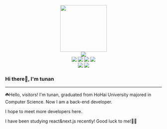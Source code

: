 <div id="avatar" align="center">
  <img src="https://media.giphy.com/media/WIQ0N0OUvei1OW1h9Z/giphy.gif" width="150"/>
</div>
<div id="badges-row1" align="center">
  <img src="https://img.shields.io/github/followers/here-tunan?logo=github"/>
</div>

<div id="badges-row2" align="center">
  <img src="https://img.shields.io/badge/Java-gray"/>
  <img src="https://img.shields.io/badge/Vue-green?logo=vue.js"/>
  <img src="https://img.shields.io/badge/Golang-yellow?logo=go"/>
  <img src="https://img.shields.io/badge/MongoDB-olive green?logo=mongodb"/>
</div>

<div id="badges-row2" align="center">
  <img src="https://img.shields.io/badge/python-black?logo=python"/>
  <img src="https://img.shields.io/badge/mysql-pink?logo=mysql"/>
</div>

### Hi there👋, I'm tunan
---

☘️Hello, visitors! I'm tunan, graduated from HoHai University majored in Computer Science. Now I am a back-end developer. 

I hope to meet more developers here.

I have been studying react&next.js recently! Good luck to me!🏋️‍♀️
